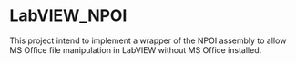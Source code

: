 # LabVIEW_NPOI
This project intend to implement a wrapper of the NPOI assembly to allow MS Office file manipulation in LabVIEW without MS Office installed.
